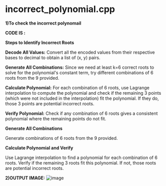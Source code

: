 # incorrect_polynomial.cpp


**1)To check the incorrect polynomail**


**CODE IS :**



**Steps to Identify Incorrect Roots**


**Decode All Values:** Convert all the encoded values from their respective bases to decimal to obtain a list of (x, y) pairs.

**Generate All Combinations:** Since we need at least k=6 correct roots to solve for the polynomial's constant term, try different combinations of 6 roots from the 9 provided.

**Calculate Polynomial:** For each combination of 6 roots, use Lagrange interpolation to compute the polynomial and check if the remaining 3 points (which were not included in the interpolation) fit the polynomial. If they do, those 3 points are potential incorrect roots.

**Verify Polynomial:** Check if any combination of 6 roots gives a consistent polynomial where the remaining points do not fit.


**Generate All Combinations**


Generate combinations of 6 roots from the 9 provided.

**Calculate Polynomial and Verify**


Use Lagrange interpolation to find a polynomial for each combination of 6 roots. Verify if the remaining 3 roots fit this polynomial. If not, those roots are potential incorrect roots.



**2)OUTPUT IMAGE:**
![image](https://github.com/user-attachments/assets/8b5c4698-8983-4b7a-aa5d-b868220bd946)









